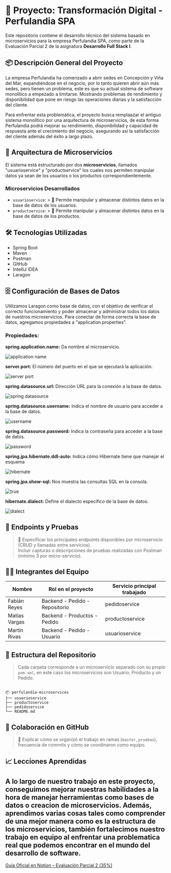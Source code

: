 # 🧾 Proyecto: Transformación Digital - Perfulandia SPA


Este repositorio contiene el desarrollo técnico del sistema basado en microservicios para la empresa Perfulandia SPA, como parte de la Evaluación Parcial 2 de la asignatura **Desarrollo Full Stack I**.

## 📦 Descripción General del Proyecto

La empresa Perfulandia ha comenzado a abrir sedes en Concepción y Viña del Mar, expandiéndose en el negocio, por lo tanto quieren abrir aún más sedes, pero tienen un problema, este es que su actual sistema de software monolítico a empezado a limitarse. Mostrando problemas de rendimiento y disponibilidad que pone en riesgo las operaciones diarias y la satisfacción del cliente.

Para enfrentar esta problemática, el proyecto busca remplaazar el antiguo sistema monolítico por una arquitectura de microservicios, de esta forma Perfulandia podrá mejorar su rendimiento, disponibilidad y capacidad de respuesta ante el crecimiento del negocio, asegurando así la satisfacción del cliente además del éxito a largo plazo.

## 🧩 Arquitectura de Microservicios

El sistema está estructurado por dos **microservicios**, llamados "usuarioservice" y "productservice" los cuales nos permiten manipular datos ya sean de los usuarios o los productos correspondientemente.

### Microservicios Desarrollados

- `usuarioservice`: > 📝 Permite manipular y almacenar distintos datos en la base de datos de los usuarios.
- `productservice`: > 📝 Permite manipular y almacenar distintos datos en la base de datos de los productos.

## 🛠️ Tecnologías Utilizadas

* Spring Boot
* Maven
* Postman
* GitHub
* IntelliJ IDEA
* Laragon

## 🗄️ Configuración de Bases de Datos

Utilizamos Laragon como base de datos, con el objetivo de verificar el correcto funcionamiento y poder almacenar y administrar todos los datos de nuestros microservicios.
Para conectar de forma correcta la base de datos, agregamos propiedades a "application.properties".

### Propiedades:

**spring.application.name:** Da nombre al microservicio.

![application name](https://github.com/user-attachments/assets/581f8eec-43a3-4ca8-8b31-824a9bde5e88)

**server.port:** El número del puerto en el que se ejecutará la aplicación.

![server port](https://github.com/user-attachments/assets/ab98275e-c580-416f-80f2-d5a702c4c479)

**spring.datasource.url:** Dirección URL para la conexión a la base de datos.

![spring datasource](https://github.com/user-attachments/assets/ea648c8c-3dba-4b8c-bb55-34bad61a8a9b)

**spring.datasource.username:** Indica el nombre de usuario para acceder a la base de datos.

![username](https://github.com/user-attachments/assets/f08301b6-e703-4528-8df0-a5ac07ca0e02)

**spring.datasource.password:** Indica la contraseña para acceder a la base de datos.

![password](https://github.com/user-attachments/assets/a874f193-a825-4f22-b85c-d8fce4da38f7)

**spring.jpa.hibernate.ddl-auto:** Indica cómo Hibernate tiene que manejar el esquema 

![hibernate](https://github.com/user-attachments/assets/47ba1461-5027-429f-8aa0-74ec4ae568e6)

**spring.jpa.show-sql:** Nos muestra las consultas SQL en la consola.

![true](https://github.com/user-attachments/assets/e87b2622-fd0c-4b97-b80b-1e02694739a7)

**hibernate.dialect:** Define el dialecto específico de la base de datos.

![dialect](https://github.com/user-attachments/assets/ff0e8e8d-ffd4-4bd6-8155-9ceeecc058ed)

## 📮 Endpoints y Pruebas

> 📝 Especificar los principales endpoints disponibles por microservicio (CRUD y llamadas entre servicios).  
> Incluir capturas o descripciones de pruebas realizadas con Postman (mínimo 3 por micro-servicio).

## 🧑‍💻 Integrantes del Equipo

| Nombre                  | Rol en el proyecto                | Servicio principal trabajado |
|-------------------------|-----------------------------------|------------------------------|
| Fabián Reyes            |  Backend - Pedido - Repositorio   | pedidoservice                |
| Matías Vargas           |  Backend - Productos - Pedido     | productoservice              |
| Martín Rivas            |  Backend - Pedido - Usuario       | usuarioservice               |

## 📂 Estructura del Repositorio

> Cada carpeta corresponde a un microservicio separado con su propio `pom.xml`, en este caso los microservicios son Usuario, Producto y un Pedido.

```

📦 perfulandia-microservices
├── usuarioservice
├── productoservice
├── pedidoservice 
└── README.md

```

## 👥 Colaboración en GitHub

> 📝 Explicar cómo se organizó el trabajo en ramas (`master`, `pruebas`), frecuencia de commits y cómo se coordinaron como equipo.

## 📈 Lecciones Aprendidas
A lo largo de nuestro trabajo en este proyecto, conseguimos mejorar nuestras habilidades a la hora de manejar herramientas como bases de datos o creacion de microservicios. 
Además, aprendimos varias cosas tales como comprender de una mejor manera como es la estructura de los microservicios, también fortalecimos nuestro trabajo en equipo al enfrentar una problematica real que podemos encontrar en el mundo del desarrollo de software.
---

[Guía Oficial en Notion – Evaluación Parcial 2 (35%)](https://quilt-canary-969.notion.site/Gu-a-Oficial-Evaluaci-n-Parcial-2-35-1f75b3c4e31280aaab79c9a71f1cfb7b?pvs=4)

